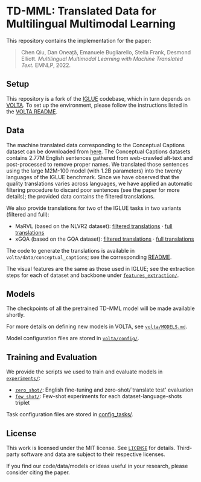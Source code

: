 # TD-MML: Translated Data for Multilingual Multimodal Learning

This repository contains the implementation for the paper:

> Chen Qiu, Dan Oneață, Emanuele Bugliarello, Stella Frank, Desmond Elliott.
> _Multilingual Multimodal Learning with Machine Translated Text._
> EMNLP, 2022.

## Setup

This repository is a fork of the [IGLUE](https://github.com/e-bug/iglue) codebase, which in turn depends on [VOLTA](https://github.com/e-bug/volta).
To set up the environment, please follow the instructions listed in the [VOLTA README](https://github.com/e-bug/iglue/blob/main/volta/README.md).

## Data

The machine translated data corresponding to the Conceptual Captions dataset can be downloaded from [here](https://sharing.speed.pub.ro/owncloud/remote.php/webdav/cc-translations-m2m-100-lg-iglue-languages-filtered.zip).
The Conceptual Captions datasets contains 2.77M English sentences gathered from web-crawled alt-text and post-processed to remove proper names.
We translated those sentences using the large M2M-100 model (with 1.2B parameters) into the twenty languages of the IGLUE benchmark.
Since we have observed that the quality translations varies across languages, we have applied an automatic filtering procedure to discard poor sentences (see the paper for more details);
the provided data contains the filtered translations.

We also provide translations for two of the IGLUE tasks in two variants (filtered and full):
- MaRVL (based on the NLVR2 dataset): [filtered translations](https://sharing.speed.pub.ro/owncloud/index.php/s/2J4mLWncB1lEbGc) · [full translations](https://sharing.speed.pub.ro/owncloud/index.php/s/Ge2qATV3LLA7yME)
- xGQA (based on the GQA dataset): [filtered translations](https://sharing.speed.pub.ro/owncloud/index.php/s/NowXwNATWMApQRu) · [full translations](https://sharing.speed.pub.ro/owncloud/index.php/s/fHHiNOhdI1IMqi1)

The code to generate the translations is available in `volta/data/conceptual_captions`;
see the corresponding [README](https://github.com/danoneata/td-mml/tree/main/volta/data/conceptual_captions#translate-captions).

The visual features are the same as those used in IGLUE;
see the extraction steps for each of dataset and backbone under [`features_extraction/`](features_extraction).

## Models

The checkpoints of all the pretrained TD-MML model will be made available shortly.

For more details on defining new models in VOLTA, see [`volta/MODELS.md`](volta/MODELS.md).

Model configuration files are stored in [`volta/config/`](volta/config).

## Training and Evaluation

We provide the scripts we used to train and evaluate models in [`experiments/`](experiments):
- [`zero_shot/`](experiments/zero_shot): English fine-tuning and zero-shot/`translate test' evaluation
- [`few_shot/`](experiments/few_shot): Few-shot experiments for each dataset-language-shots triplet

Task configuration files are stored in [config_tasks/](config_tasks).

## License

This work is licensed under the MIT license. See [`LICENSE`](LICENSE) for details.
Third-party software and data are subject to their respective licenses.

If you find our code/data/models or ideas useful in your research, please consider citing the paper.

